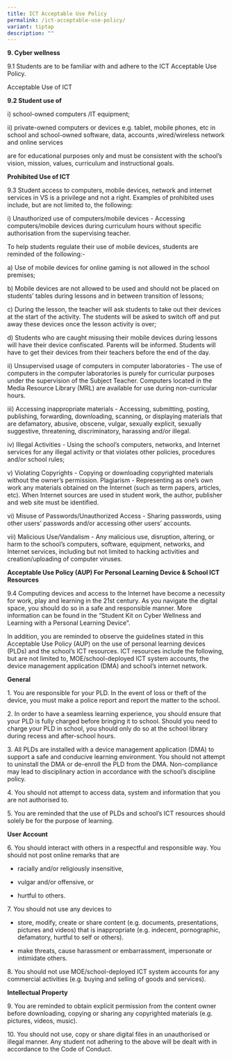 ```yaml
---
title: ICT Acceptable Use Policy
permalink: /ict-acceptable-use-policy/
variant: tiptap
description: ""
---
```

<p><strong>9. Cyber wellness</strong>
</p>
<p>9.1 Students are to be familiar with and adhere to the ICT Acceptable
Use Policy.</p>
<p>Acceptable Use of ICT</p>
<p><strong>9.2 Student use of</strong>
</p>
<p>i) school-owned computers /IT equipment;</p>
<p>ii) private-owned computers or devices e.g. tablet, mobile phones, etc
in school and school-owned software, data, accounts ,wired/wireless network
and online services</p>
<p>are for educational purposes only and must be consistent with the school’s
vision, mission, values, curriculum and instructional goals.</p>
<p><strong>Prohibited Use of ICT</strong>
</p>
<p>9.3 Student access to computers, mobile devices, network and internet
services in VS is a privilege and not a right. Examples of prohibited uses
include, but are not limited to, the following:</p>
<p>i) Unauthorized use of computers/mobile devices - Accessing computers/mobile
devices during curriculum hours without specific authorisation from the
supervising teacher.</p>
<p>To help students regulate their use of mobile devices, students are reminded
of the following:-</p>
<p>a) Use of mobile devices for online gaming is not allowed in the school
premises;</p>
<p>b) Mobile devices are not allowed to be used and should not be placed
on students’ tables during lessons and in between transition of lessons;</p>
<p>c) During the lesson, the teacher will ask students to take out their
devices at the start of the activity. The students will be asked to switch
off and put away these devices once the lesson activity is over;</p>
<p>d) Students who are caught misusing their mobile devices during lessons
will have their device confiscated. Parents will be informed. Students
will have to get their devices from their teachers before the end of the
day.</p>
<p>ii) Unsupervised usage of computers in computer laboratories - The use
of computers in the computer laboratories is purely for curricular purposes
under the supervision of the Subject Teacher. Computers located in the
Media Resource Library (MRL) are available for use during non-curricular
hours.</p>
<p>iii) Accessing inappropriate materials - Accessing, submitting, posting,
publishing, forwarding, downloading, scanning, or displaying materials
that are defamatory, abusive, obscene, vulgar, sexually explicit, sexually
suggestive, threatening, discriminatory, harassing and/or illegal.</p>
<p>iv) Illegal Activities - Using the school’s computers, networks, and Internet
services for any illegal activity or that violates other policies, procedures
and/or school rules;</p>
<p>v) Violating Copyrights - Copying or downloading copyrighted materials
without the owner’s permission. Plagiarism - Representing as one’s own
work any materials obtained on the Internet (such as term papers, articles,
etc). When Internet sources are used in student work, the author, publisher
and web site must be identified.</p>
<p>vi) Misuse of Passwords/Unauthorized Access - Sharing passwords, using
other users’ passwords and/or accessing other users’ accounts.</p>
<p>vii) Malicious Use/Vandalism - Any malicious use, disruption, altering,
or harm to the school’s computers, software, equipment, networks, and Internet
services, including but not limited to hacking activities and creation/uploading
of computer viruses.</p>
<p><strong>Acceptable Use Policy (AUP) For Personal Learning Device &amp; School ICT Resources</strong>
</p>
<p>9.4 Computing devices and access to the Internet have become a necessity
for work, play and learning in the 21st century. As you navigate the digital
space, you should do so in a safe and responsible manner. More information
can be found in the “Student Kit on Cyber Wellness and Learning with a
Personal Learning Device”.</p>
<p>In addition, you are reminded to observe the guidelines stated in this
Acceptable Use Policy (AUP) on the use of personal learning devices (PLDs)
and the school’s ICT resources. ICT resources include the following, but
are not limited to, MOE/school-deployed ICT system accounts, the device
management application (DMA) and school’s internet network.</p>
<p><strong>General</strong>
</p>
<p>1. You are responsible for your PLD. In the event of loss or theft of
the device, you must make a police report and report the matter to the
school.</p>
<p>2. In order to have a seamless learning experience, you should ensure
that your PLD is fully charged before bringing it to school. Should you
need to charge your PLD in school, you should only do so at the school
library during recess and after-school hours.</p>
<p>3. All PLDs are installed with a device management application (DMA) to
support a safe and conducive learning environment. You should not attempt
to uninstall the DMA or de-enroll the PLD from the DMA. Non-compliance
may lead to disciplinary action in accordance with the school’s discipline
policy.</p>
<p>4. You should not attempt to access data, system and information that
you are not authorised to.</p>
<p>5. You are reminded that the use of PLDs and school’s ICT resources should
solely be for the purpose of learning.</p>
<p><strong>User Account</strong>
</p>
<p>6. You should interact with others in a respectful and responsible way.
You should not post online remarks that are</p>
<ul data-tight="true" class="tight">
<li>
<p>racially and/or religiously insensitive,</p>
</li>
<li>
<p>vulgar and/or offensive, or</p>
</li>
<li>
<p>hurtful to others.</p>
</li>
</ul>
<p>7. You should not use any devices to</p>
<ul data-tight="true" class="tight">
<li>
<p>store, modify, create or share content (e.g. documents, presentations,
pictures and videos) that is inappropriate (e.g. indecent, pornographic,
defamatory, hurtful to self or others).</p>
</li>
<li>
<p>make threats, cause harassment or embarrassment, impersonate or intimidate
others.</p>
</li>
</ul>
<p>8. You should not use MOE/school-deployed ICT system accounts for any
commercial activities (e.g. buying and selling of goods and services).</p>
<p><strong>Intellectual Property</strong>
</p>
<p>9. You are reminded to obtain explicit permission from the content owner
before downloading, copying or sharing any copyrighted materials (e.g.
pictures, videos, music).</p>
<p>10. You should not use, copy or share digital files in an unauthorised
or illegal manner. Any student not adhering to the above will be dealt
with in accordance to the Code of Conduct.</p>